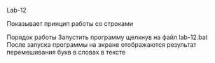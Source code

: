 ﻿Lab-12

Показывает принцип работы со строками

Порядок работы
Запустить программу щелкнув на файл lab-12.bat
После запуска программы на экране отображаются результат перемешивания букв в словах в тексте
